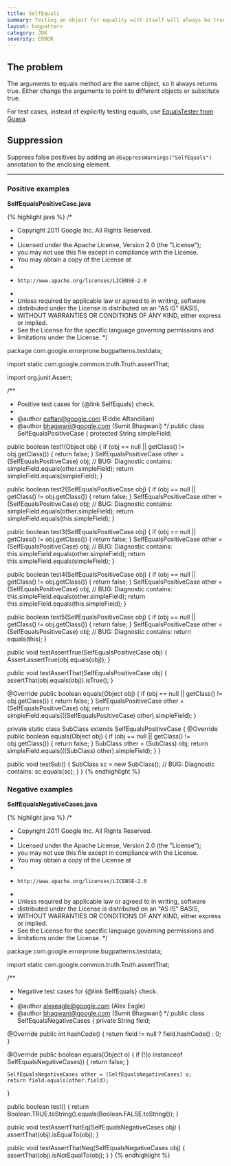 ```yaml
---
title: SelfEquals
summary: Testing an object for equality with itself will always be true.
layout: bugpattern
category: JDK
severity: ERROR
---
```


<!--
*** AUTO-GENERATED, DO NOT MODIFY ***
To make changes, edit the @BugPattern annotation or the explanation in docs/bugpattern.
-->

## The problem
The arguments to equals method are the same object, so it always returns true.
Either change the arguments to point to different objects or substitute true.

For test cases, instead of explicitly testing equals, use
[EqualsTester from Guava](http://static.javadoc.io/com.google.guava/guava-testlib/19.0/com/google/common/testing/EqualsTester.html).

## Suppression
Suppress false positives by adding an `@SuppressWarnings("SelfEquals")` annotation to the enclosing element.

----------

### Positive examples
__SelfEqualsPositiveCase.java__

{% highlight java %}
/*
 * Copyright 2011 Google Inc. All Rights Reserved.
 *
 * Licensed under the Apache License, Version 2.0 (the "License");
 * you may not use this file except in compliance with the License.
 * You may obtain a copy of the License at
 *
 *     http://www.apache.org/licenses/LICENSE-2.0
 *
 * Unless required by applicable law or agreed to in writing, software
 * distributed under the License is distributed on an "AS IS" BASIS,
 * WITHOUT WARRANTIES OR CONDITIONS OF ANY KIND, either express or implied.
 * See the License for the specific language governing permissions and
 * limitations under the License.
 */

package com.google.errorprone.bugpatterns.testdata;

import static com.google.common.truth.Truth.assertThat;

import org.junit.Assert;

/**
 * Positive test cases for {@link SelfEquals} check.
 *
 * @author eaftan@google.com (Eddie Aftandilian)
 * @author bhagwani@google.com (Sumit Bhagwani)
 */
public class SelfEqualsPositiveCase {
  protected String simpleField;

  public boolean test1(Object obj) {
    if (obj == null || getClass() != obj.getClass()) {
      return false;
    }
    SelfEqualsPositiveCase other = (SelfEqualsPositiveCase) obj;
    // BUG: Diagnostic contains: simpleField.equals(other.simpleField);
    return simpleField.equals(simpleField);
  }

  public boolean test2(SelfEqualsPositiveCase obj) {
    if (obj == null || getClass() != obj.getClass()) {
      return false;
    }
    SelfEqualsPositiveCase other = (SelfEqualsPositiveCase) obj;
    // BUG: Diagnostic contains: simpleField.equals(other.simpleField);
    return simpleField.equals(this.simpleField);
  }

  public boolean test3(SelfEqualsPositiveCase obj) {
    if (obj == null || getClass() != obj.getClass()) {
      return false;
    }
    SelfEqualsPositiveCase other = (SelfEqualsPositiveCase) obj;
    // BUG: Diagnostic contains: this.simpleField.equals(other.simpleField);
    return this.simpleField.equals(simpleField);
  }

  public boolean test4(SelfEqualsPositiveCase obj) {
    if (obj == null || getClass() != obj.getClass()) {
      return false;
    }
    SelfEqualsPositiveCase other = (SelfEqualsPositiveCase) obj;
    // BUG: Diagnostic contains: this.simpleField.equals(other.simpleField);
    return this.simpleField.equals(this.simpleField);
  }

  public boolean test5(SelfEqualsPositiveCase obj) {
    if (obj == null || getClass() != obj.getClass()) {
      return false;
    }
    SelfEqualsPositiveCase other = (SelfEqualsPositiveCase) obj;
    // BUG: Diagnostic contains:
    return equals(this);
  }

  public void testAssertTrue(SelfEqualsPositiveCase obj) {
    Assert.assertTrue(obj.equals(obj));
  }

  public void testAssertThat(SelfEqualsPositiveCase obj) {
    assertThat(obj.equals(obj)).isTrue();
  }

  @Override
  public boolean equals(Object obj) {
    if (obj == null || getClass() != obj.getClass()) {
      return false;
    }
    SelfEqualsPositiveCase other = (SelfEqualsPositiveCase) obj;
    return simpleField.equals(((SelfEqualsPositiveCase) other).simpleField);
  }

  private static class SubClass extends SelfEqualsPositiveCase {
    @Override
    public boolean equals(Object obj) {
      if (obj == null || getClass() != obj.getClass()) {
        return false;
      }
      SubClass other = (SubClass) obj;
      return simpleField.equals(((SubClass) other).simpleField);
    }
  }

  public void testSub() {
    SubClass sc = new SubClass();
    // BUG: Diagnostic contains:
    sc.equals(sc);
  }
}
{% endhighlight %}

### Negative examples
__SelfEqualsNegativeCases.java__

{% highlight java %}
/*
 * Copyright 2011 Google Inc. All Rights Reserved.
 *
 * Licensed under the Apache License, Version 2.0 (the "License");
 * you may not use this file except in compliance with the License.
 * You may obtain a copy of the License at
 *
 *     http://www.apache.org/licenses/LICENSE-2.0
 *
 * Unless required by applicable law or agreed to in writing, software
 * distributed under the License is distributed on an "AS IS" BASIS,
 * WITHOUT WARRANTIES OR CONDITIONS OF ANY KIND, either express or implied.
 * See the License for the specific language governing permissions and
 * limitations under the License.
 */

package com.google.errorprone.bugpatterns.testdata;

import static com.google.common.truth.Truth.assertThat;

/**
 * Negative test cases for {@link SelfEquals} check.
 *
 * @author alexeagle@google.com (Alex Eagle)
 * @author bhagwani@google.com (Sumit Bhagwani)
 */
public class SelfEqualsNegativeCases {
  private String field;

  @Override
  public int hashCode() {
    return field != null ? field.hashCode() : 0;
  }

  @Override
  public boolean equals(Object o) {
    if (!(o instanceof SelfEqualsNegativeCases)) {
      return false;
    }

    SelfEqualsNegativeCases other = (SelfEqualsNegativeCases) o;
    return field.equals(other.field);
  }

  public boolean test() {
    return Boolean.TRUE.toString().equals(Boolean.FALSE.toString());
  }

  public void testAssertThatEq(SelfEqualsNegativeCases obj) {
    assertThat(obj).isEqualTo(obj);
  }

  public void testAssertThatNeq(SelfEqualsNegativeCases obj) {
    assertThat(obj).isNotEqualTo(obj);
  }
}
{% endhighlight %}

